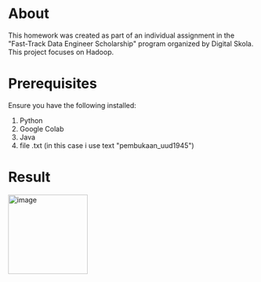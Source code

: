 # About
This homework was created as part of an individual assignment in the "Fast-Track Data Engineer Scholarship" program organized by Digital Skola. 
This project focuses on Hadoop.

# Prerequisites
Ensure you have the following installed:
1. Python
2. Google Colab
3. Java
4. file .txt (in this case i use text "pembukaan_uud1945")


# Result
<img width="162" alt="image" src="https://github.com/user-attachments/assets/da2d68cc-4c44-460a-93b4-3895b46eedd1">



